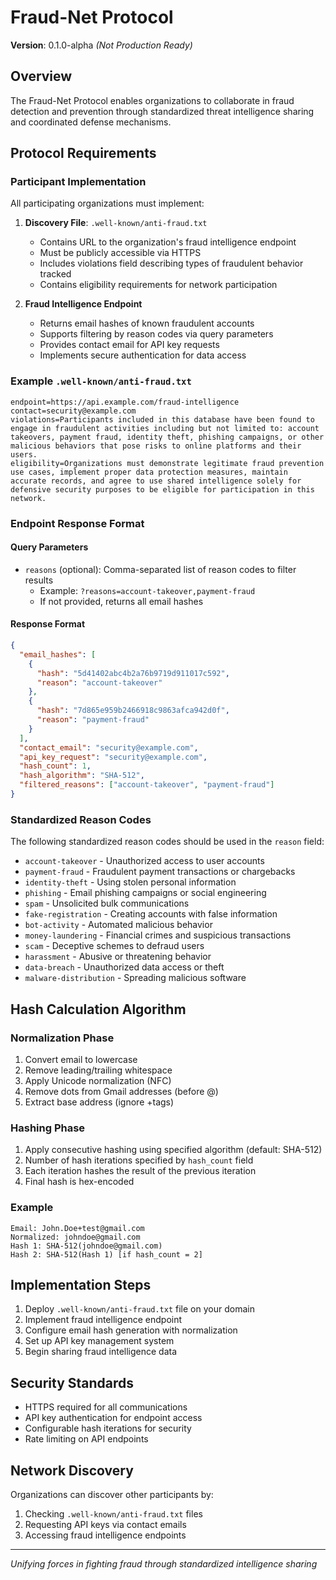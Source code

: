 # Fraud-Net Protocol

**Version**: 0.1.0-alpha *(Not Production Ready)*

## Overview

The Fraud-Net Protocol enables organizations to collaborate in fraud detection and prevention through standardized threat intelligence sharing and coordinated defense mechanisms.

## Protocol Requirements

### Participant Implementation

All participating organizations must implement:

1. **Discovery File**: `.well-known/anti-fraud.txt`
   - Contains URL to the organization's fraud intelligence endpoint
   - Must be publicly accessible via HTTPS
   - Includes violations field describing types of fraudulent behavior tracked
   - Contains eligibility requirements for network participation

2. **Fraud Intelligence Endpoint**
   - Returns email hashes of known fraudulent accounts
   - Supports filtering by reason codes via query parameters
   - Provides contact email for API key requests
   - Implements secure authentication for data access

### Example `.well-known/anti-fraud.txt`

```
endpoint=https://api.example.com/fraud-intelligence
contact=security@example.com
violations=Participants included in this database have been found to engage in fraudulent activities including but not limited to: account takeovers, payment fraud, identity theft, phishing campaigns, or other malicious behaviors that pose risks to online platforms and their users.
eligibility=Organizations must demonstrate legitimate fraud prevention use cases, implement proper data protection measures, maintain accurate records, and agree to use shared intelligence solely for defensive security purposes to be eligible for participation in this network.
```

### Endpoint Response Format

#### Query Parameters

- `reasons` (optional): Comma-separated list of reason codes to filter results
  - Example: `?reasons=account-takeover,payment-fraud`
  - If not provided, returns all email hashes

#### Response Format

```json
{
  "email_hashes": [
    {
      "hash": "5d41402abc4b2a76b9719d911017c592",
      "reason": "account-takeover"
    },
    {
      "hash": "7d865e959b2466918c9863afca942d0f",
      "reason": "payment-fraud"
    }
  ],
  "contact_email": "security@example.com",
  "api_key_request": "security@example.com",
  "hash_count": 1,
  "hash_algorithm": "SHA-512",
  "filtered_reasons": ["account-takeover", "payment-fraud"]
}
```

### Standardized Reason Codes

The following standardized reason codes should be used in the `reason` field:

- `account-takeover` - Unauthorized access to user accounts
- `payment-fraud` - Fraudulent payment transactions or chargebacks
- `identity-theft` - Using stolen personal information
- `phishing` - Email phishing campaigns or social engineering
- `spam` - Unsolicited bulk communications
- `fake-registration` - Creating accounts with false information
- `bot-activity` - Automated malicious behavior
- `money-laundering` - Financial crimes and suspicious transactions
- `scam` - Deceptive schemes to defraud users
- `harassment` - Abusive or threatening behavior
- `data-breach` - Unauthorized data access or theft
- `malware-distribution` - Spreading malicious software

## Hash Calculation Algorithm

### Normalization Phase
1. Convert email to lowercase
2. Remove leading/trailing whitespace
3. Apply Unicode normalization (NFC)
4. Remove dots from Gmail addresses (before @)
5. Extract base address (ignore +tags)

### Hashing Phase
1. Apply consecutive hashing using specified algorithm (default: SHA-512)
2. Number of hash iterations specified by `hash_count` field
3. Each iteration hashes the result of the previous iteration
4. Final hash is hex-encoded

### Example
```
Email: John.Doe+test@gmail.com
Normalized: johndoe@gmail.com
Hash 1: SHA-512(johndoe@gmail.com)
Hash 2: SHA-512(Hash 1) [if hash_count = 2]
```

## Implementation Steps

1. Deploy `.well-known/anti-fraud.txt` file on your domain
2. Implement fraud intelligence endpoint
3. Configure email hash generation with normalization
4. Set up API key management system
5. Begin sharing fraud intelligence data

## Security Standards

- HTTPS required for all communications
- API key authentication for endpoint access
- Configurable hash iterations for security
- Rate limiting on API endpoints

## Network Discovery

Organizations can discover other participants by:
1. Checking `.well-known/anti-fraud.txt` files
2. Requesting API keys via contact emails
3. Accessing fraud intelligence endpoints

---

*Unifying forces in fighting fraud through standardized intelligence sharing*